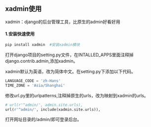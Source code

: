 ## xadmin使用

xadmin：django的后台管理工具，比原生的admin好看好用

#### 1.安装快速使用

```python
pip install xadmin	#安装xadmin模块
```

打开django项目的setting.py文件，在INTALLED_APPS里面注释掉django.contrib.admin,添加xadmin。

xadmin默认为英语，改为简体中文。在setting.py下添加以下代码。

```python
LANGUAGE_CODE = 'zh-Hans'
TIME_ZONE = 'Asia/Shanghai'
```

修改url.py里的urlpatterns,注释掉原生的urls，改为映射到xadmin的urls。

```python
# url(r'^admin/', admin.site.urls),
url(r'^admin/', include(xadmin.site.urls)),
```

打开网址目录的/admin/即可登录后台。